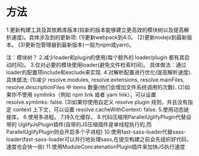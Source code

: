 # 方法
1.更新构建工具及其依赖库版本(较新的版本能够建立更高效的模块树以及提高解析速度)。具体涉及到的更新项:
  (1)更新webpack到4.0。
  (2)更新nodejs到最新版本。
  (3)更新包管理器到最新版本(一般为npm或yarn)。
  
  注：模块树？
2.减少loader和plugin的使用(每个额外的 loader/plugin 都有其启动时间)。
3.仅对必要的模块使用loader(避免文件检索时间)。
  具体做法：通过loader的配置项include和exclude来实现.
4.对解析配置进行优化(提高解析速度).具体做法:
  (1)减少 resolve.modules, resolve.extensions, resolve.mainFiles, resolve.descriptionFiles 中 items 数量(他们会增加文件系统调用的次数).
  (2)如果你不使用 symlinks（例如 npm link 或者 yarn link），可以设置 resolve.symlinks: false.
  (3)如果你使用自定义 resolve plugin 规则，并且没有指定 context 上下文，可以设置 resolve.cacheWithContext: false.
5.使用动态链接库。
6.使用多进程。
7.持久化缓存。
8.代码压缩用ParallelUglifyPlugin代替自带的 UglifyJsPlugin插件(自带的JS压缩插件是单线程执行的,而ParallelUglifyPlugin则会开启多个子进程)
10.使用fast-sass-loader代替sass-loader(fast-sass-loader可以并行地处理sass,在提交构建之前会先组织好代码，速度也会快一些)
11.使用ModuleConcatenationPlugin插件来加快JS执行速度
